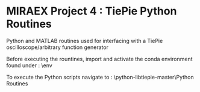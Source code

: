 # MIRAEX Project 4 : TiePie Python Routines
 Python and MATLAB routines used for interfacing with a TiePie oscilloscope/arbitrary function generator

Before executing the rountines, import and activate the conda environment found under : \env

To execute the Python scripts navigate to : \python-libtiepie-master\Python Routines

